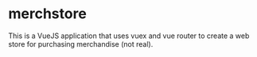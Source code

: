 # merchstore

This is a VueJS application that uses vuex and vue router to create a web store for purchasing merchandise (not real).
